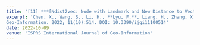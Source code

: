 ```yaml
---
title: '[11] ***[Ndist2vec: Node with Landmark and New Distance to Vector Method for Predicting Shortest Path Distance along Road Networks](https://doi.org/10.3390/ijgi11100514)***'
excerpt: 'Chen, X., Wang, S., Li, H., **Lyu, F.**, Liang, H., Zhang, X., Zhong, Y. (2022). Ndist2vec: Node with Landmark and New Distance to Vector Method for Predicting Shortest Path Distance along Road Networks. ISPRS International Journal of
Geo‑Information. 2022; 11(10):514. DOI: 10.3390/ijgi11100514'
date: 2022-10-09
venue: 'ISPRS International Journal of Geo-Information'
---
```

